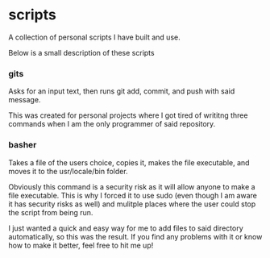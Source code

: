 # scripts
A collection of personal scripts I have built and use.

Below is a small description of these scripts

### gits
Asks for an input text, then runs git add, commit, and push with said message. 

This was created for personal projects where I got tired of writitng three commands when I am the only programmer of said repository.


### basher
Takes a file of the users choice, copies it, makes the file executable, and moves it to the usr/locale/bin folder.

Obviously this command is a security risk as it will allow anyone to make a file executable. This is why I forced it to use sudo (even though I am aware it has security risks as well) and mulitple places where the user could stop the script from being run. 

I just wanted a quick and easy way for me to add files to said directory automatically, so this was the result. If you find any problems with it or know how to make it better, feel free to hit me up!
